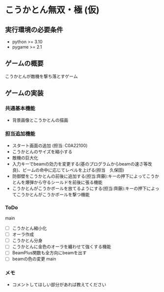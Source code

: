 # こうかとん無双・極 (仮)

## 実行環境の必要条件
* python >= 3.10
* pygame >= 2.1

## ゲームの概要
こうかとんが敵機を撃ち落とすゲーム

## ゲームの実装
### 共通基本機能
* 背景画像とこうかとんの描画

### 担当追加機能
* スタート画面の追加 (担当: C0A22100)
* こうかとんのサイズを縮小する
* 敵機の巨大化
* 入力キーでbeamの効力を変更する(基のプログラムからbeamの速さ等改良)、ビームの命中に応じてレベルを上げる(担当　久保田)
* 防御壁をこうかとんの前後に追加する(担当:齊藤):キーの押下によってこうかとんを爆弾から守るシールドを前後に張る機能
* こうかとんがこうかボールを放てるようにする(担当:齊藤):キーの押下によってこうかとんがこうかボールを撃つ機能

### ToDo
main
- [ ] こうかとん縮小化
- [ ] オーラ作成
- [ ] こうかとん分身
- [ ] こうかとんに金色のオーラを纏わせて強くする機能
- [ ] BeamPlus関数も全方向にbeamを出す
- [ ] beamの色の変更
main
### メモ
* コメントしてほしい部分があれば教えてください
 
